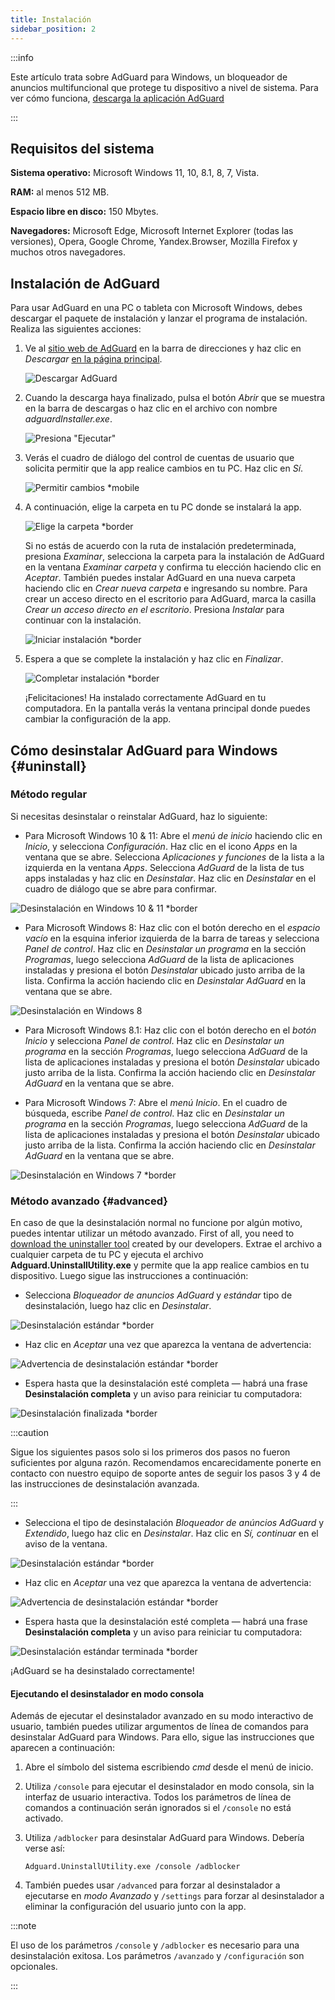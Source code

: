 ```yaml
---
title: Instalación
sidebar_position: 2
---
```


:::info

Este artículo trata sobre AdGuard para Windows, un bloqueador de anuncios multifuncional que protege tu dispositivo a nivel de sistema. Para ver cómo funciona, [descarga la aplicación AdGuard](https://agrd.io/download-kb-adblock)

:::

## Requisitos del sistema

**Sistema operativo:** Microsoft Windows 11, 10, 8.1, 8, 7, Vista.

**RAM:** al menos 512 MB.

**Espacio libre en disco:** 150 Mbytes.

**Navegadores:** Microsoft Edge, Microsoft Internet Explorer (todas las versiones), Opera, Google Chrome, Yandex.Browser, Mozilla Firefox y muchos otros navegadores.

## Instalación de AdGuard

Para usar AdGuard en una PC o tableta con Microsoft Windows, debes descargar el paquete de instalación y lanzar el programa de instalación. Realiza las siguientes acciones:

1. Ve al [sitio web de AdGuard](http://adguard.com) en la barra de direcciones y haz clic en *Descargar* [en la página principal](https://adguard.com/download.html?auto=1).

   ![Descargar AdGuard](https://cdn.adtidy.org/content/kb/ad_blocker/windows/installation/download-from-website.png)

2. Cuando la descarga haya finalizado, pulsa el botón *Abrir* que se muestra en la barra de descargas o haz clic en el archivo con nombre *adguardInstaller.exe*.

   ![Presiona "Ejecutar"](https://cdn.adtidy.org/content/kb/ad_blocker/windows/installation/click-download.png)

3. Verás el cuadro de diálogo del control de cuentas de usuario que solicita permitir que la app realice cambios en tu PC. Haz clic en *Sí*.

   ![Permitir cambios *mobile](https://cdn.adtidy.org/content/kb/ad_blocker/windows/installation/allow-changes.png)

4. A continuación, elige la carpeta en tu PC donde se instalará la app.

   ![Elige la carpeta *border](https://cdn.adtidy.org/content/kb/ad_blocker/windows/installation/install-wizard.png)

   Si no estás de acuerdo con la ruta de instalación predeterminada, presiona *Examinar*, selecciona la carpeta para la instalación de AdGuard en la ventana *Examinar carpeta* y confirma tu elección haciendo clic en *Aceptar*. También puedes instalar AdGuard en una nueva carpeta haciendo clic en *Crear nueva carpeta* e ingresando su nombre. Para crear un acceso directo en el escritorio para AdGuard, marca la casilla *Crear un acceso directo en el escritorio*. Presiona *Instalar* para continuar con la instalación.

   ![Iniciar instalación *border](https://cdn.adtidy.org/content/kb/ad_blocker/windows/installation/start-install.png)

5. Espera a que se complete la instalación y haz clic en *Finalizar*.

   ![Completar instalación *border](https://cdn.adtidy.org/content/kb/ad_blocker/windows/installation/finish-install.png)

   ¡Felicitaciones! Ha instalado correctamente AdGuard en tu computadora. En la pantalla verás la ventana principal donde puedes cambiar la configuración de la app.

## Cómo desinstalar AdGuard para Windows {#uninstall}

### Método regular

Si necesitas desinstalar o reinstalar AdGuard, haz lo siguiente:

- Para Microsoft Windows 10 & 11: Abre el *menú de inicio* haciendo clic en *Inicio*, y selecciona *Configuración*. Haz clic en el icono *Apps* en la ventana que se abre. Selecciona *Aplicaciones y funciones* de la lista a la izquierda en la ventana *Apps*. Selecciona *AdGuard* de la lista de tus apps instaladas y haz clic en *Desinstalar*. Haz clic en *Desinstalar* en el cuadro de diálogo que se abre para confirmar.

![Desinstalación en Windows 10 & 11 *border](https://cdn.adtidy.org/content/kb/ad_blocker/windows/installation/win10-uninstall.png)

- Para Microsoft Windows 8: Haz clic con el botón derecho en el *espacio vacío* en la esquina inferior izquierda de la barra de tareas y selecciona *Panel de control*. Haz clic en *Desinstalar un programa* en la sección *Programas*, luego selecciona *AdGuard* de la lista de aplicaciones instaladas y presiona el botón *Desinstalar* ubicado justo arriba de la lista. Confirma la acción haciendo clic en *Desinstalar AdGuard* en la ventana que se abre.

![Desinstalación en Windows 8](https://cdn.adtidy.org/content/kb/ad_blocker/windows/installation/win8-uninstall.png)

- Para Microsoft Windows 8.1: Haz clic con el botón derecho en el *botón Inicio* y selecciona *Panel de control*. Haz clic en *Desinstalar un programa* en la sección *Programas*, luego selecciona *AdGuard* de la lista de aplicaciones instaladas y presiona el botón *Desinstalar* ubicado justo arriba de la lista. Confirma la acción haciendo clic en *Desinstalar AdGuard* en la ventana que se abre.

- Para Microsoft Windows 7: Abre el *menú Inicio*. En el cuadro de búsqueda, escribe *Panel de control*. Haz clic en *Desinstalar un programa* en la sección *Programas*, luego selecciona *AdGuard* de la lista de aplicaciones instaladas y presiona el botón *Desinstalar* ubicado justo arriba de la lista. Confirma la acción haciendo clic en *Desinstalar AdGuard* en la ventana que se abre.

![Desinstalación en Windows 7 *border](https://cdn.adtidy.org/content/kb/ad_blocker/windows/installation/win7-uninstall.png)

### Método avanzado {#advanced}

En caso de que la desinstalación normal no funcione por algún motivo, puedes intentar utilizar un método avanzado. First of all, you need to [download the uninstaller tool](https://static.adtidy.org/windows/uninstaller/uninstal_utility.zip) created by our developers. Extrae el archivo a cualquier carpeta de tu PC y ejecuta el archivo **Adguard.UninstallUtility.exe** y permite que la app realice cambios en tu dispositivo. Luego sigue las instrucciones a continuación:

- Selecciona *Bloqueador de anuncios AdGuard* y *estándar* tipo de desinstalación, luego haz clic en *Desinstalar*.

![Desinstalación estándar *border](https://cdn.adtidy.org/content/kb/ad_blocker/windows/installation/ab_standard.jpg)

- Haz clic en *Aceptar* una vez que aparezca la ventana de advertencia:

![Advertencia de desinstalación estándar *border](https://cdn.adtidy.org/content/kb/ad_blocker/windows/installation/ab_extended_warning.jpg)

- Espera hasta que la desinstalación esté completa — habrá una frase **Desinstalación completa** y un aviso para reiniciar tu computadora:

![Desinstalación finalizada *border](https://cdn.adtidy.org/content/kb/ad_blocker/windows/installation/ab_standard_complete.jpg)

:::caution

Sigue los siguientes pasos solo si los primeros dos pasos no fueron suficientes por alguna razón. Recomendamos encarecidamente ponerte en contacto con nuestro equipo de soporte antes de seguir los pasos 3 y 4 de las instrucciones de desinstalación avanzada.

:::

- Selecciona el tipo de desinstalación *Bloqueador de anúncios AdGuard* y *Extendido*, luego haz clic en *Desinstalar*. Haz clic en *Sí, continuar* en el aviso de la ventana.

![Desinstalación estándar *border](https://cdn.adtidy.org/content/kb/ad_blocker/windows/installation/ab_extended.jpg)

- Haz clic en *Aceptar* una vez que aparezca la ventana de advertencia:

![Advertencia de desinstalación estándar *border](https://cdn.adtidy.org/content/kb/ad_blocker/windows/installation/ab_extended_warning.jpg)

- Espera hasta que la desinstalación esté completa — habrá una frase **Desinstalación completa** y un aviso para reiniciar tu computadora:

![Desinstalación estándar terminada *border](https://cdn.adtidy.org/content/kb/ad_blocker/windows/installation/ab_extended_complete.jpg)

¡AdGuard se ha desinstalado correctamente!

#### Ejecutando el desinstalador en modo consola

Además de ejecutar el desinstalador avanzado en su modo interactivo de usuario, también puedes utilizar argumentos de línea de comandos para desinstalar AdGuard para Windows. Para ello, sigue las instrucciones que aparecen a continuación:

1. Abre el símbolo del sistema escribiendo *cmd* desde el menú de inicio.
2. Utiliza `/console` para ejecutar el desinstalador en modo consola, sin la interfaz de usuario interactiva. Todos los parámetros de línea de comandos a continuación serán ignorados si el `/console` no está activado.
3. Utiliza `/adblocker` para desinstalar AdGuard para Windows. Debería verse así:

   `Adguard.UninstallUtility.exe /console /adblocker`

4. También puedes usar `/advanced` para forzar al desinstalador a ejecutarse en *modo Avanzado* y `/settings` para forzar al desinstalador a eliminar la configuración del usuario junto con la app.

:::note

El uso de los parámetros `/console` y `/adblocker` es necesario para una desinstalación exitosa. Los parámetros `/avanzado` y `/configuración` son opcionales.

:::
